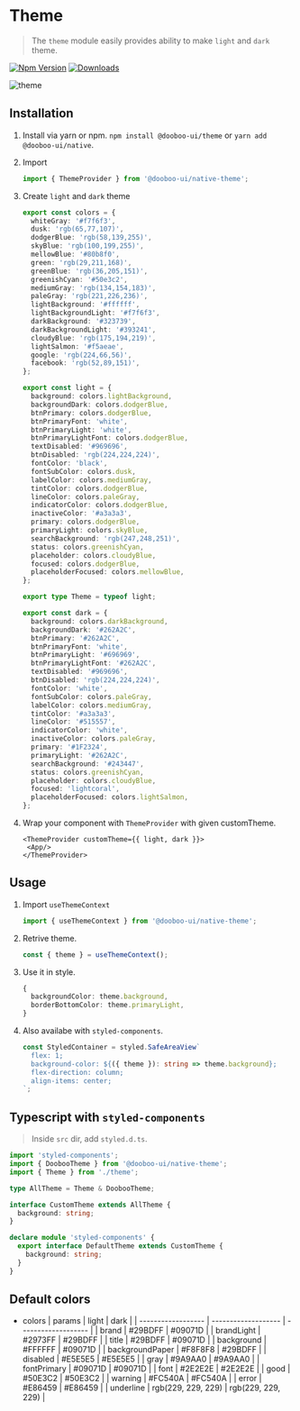 # Theme

> The `theme` module easily provides ability to make `light` and `dark` theme.

[![Npm Version](http://img.shields.io/npm/v/@dooboo-ui/native-theme.svg?style=flat-square)](https://npmjs.org/package/@dooboo-ui/native-theme)
[![Downloads](http://img.shields.io/npm/dm/@dooboo-ui/native-switch-toggle.svg?style=flat-square)](https://npmjs.org/package/@dooboo-ui/native-theme)

![theme](https://user-images.githubusercontent.com/27461460/69912924-08864300-1474-11ea-90aa-e815063fe7e6.gif)

## Installation

1. Install via yarn or npm.
   `npm install @dooboo-ui/theme` or `yarn add @dooboo-ui/native`.

2. Import
   ```ts
   import { ThemeProvider } from '@dooboo-ui/native-theme';
   ```

3. Create `light` and `dark` theme
   ```ts
   export const colors = {
     whiteGray: '#f7f6f3',
     dusk: 'rgb(65,77,107)',
     dodgerBlue: 'rgb(58,139,255)',
     skyBlue: 'rgb(100,199,255)',
     mellowBlue: '#80b8f0',
     green: 'rgb(29,211,168)',
     greenBlue: 'rgb(36,205,151)',
     greenishCyan: '#50e3c2',
     mediumGray: 'rgb(134,154,183)',
     paleGray: 'rgb(221,226,236)',
     lightBackground: '#ffffff',
     lightBackgroundLight: '#f7f6f3',
     darkBackground: '#323739',
     darkBackgroundLight: '#393241',
     cloudyBlue: 'rgb(175,194,219)',
     lightSalmon: '#f5aeae',
     google: 'rgb(224,66,56)',
     facebook: 'rgb(52,89,151)',
   };

   export const light = {
     background: colors.lightBackground,
     backgroundDark: colors.dodgerBlue,
     btnPrimary: colors.dodgerBlue,
     btnPrimaryFont: 'white',
     btnPrimaryLight: 'white',
     btnPrimaryLightFont: colors.dodgerBlue,
     textDisabled: '#969696',
     btnDisabled: 'rgb(224,224,224)',
     fontColor: 'black',
     fontSubColor: colors.dusk,
     labelColor: colors.mediumGray,
     tintColor: colors.dodgerBlue,
     lineColor: colors.paleGray,
     indicatorColor: colors.dodgerBlue,
     inactiveColor: '#a3a3a3',
     primary: colors.dodgerBlue,
     primaryLight: colors.skyBlue,
     searchBackground: 'rgb(247,248,251)',
     status: colors.greenishCyan,
     placeholder: colors.cloudyBlue,
     focused: colors.dodgerBlue,
     placeholderFocused: colors.mellowBlue,
   };

   export type Theme = typeof light;

   export const dark = {
     background: colors.darkBackground,
     backgroundDark: '#262A2C',
     btnPrimary: '#262A2C',
     btnPrimaryFont: 'white',
     btnPrimaryLight: '#696969',
     btnPrimaryLightFont: '#262A2C',
     textDisabled: '#969696',
     btnDisabled: 'rgb(224,224,224)',
     fontColor: 'white',
     fontSubColor: colors.paleGray,
     labelColor: colors.mediumGray,
     tintColor: '#a3a3a3',
     lineColor: '#515557',
     indicatorColor: 'white',
     inactiveColor: colors.paleGray,
     primary: '#1F2324',
     primaryLight: '#262A2C',
     searchBackground: '#243447',
     status: colors.greenishCyan,
     placeholder: colors.cloudyBlue,
     focused: 'lightcoral',
     placeholderFocused: colors.lightSalmon,
   };
   ```

4. Wrap your component with `ThemeProvider` with given customTheme.
   ```tsx
   <ThemeProvider customTheme={{ light, dark }}>
    <App/>
   </ThemeProvider>
   ```

## Usage

1. Import `useThemeContext`
   ```ts
   import { useThemeContext } from '@dooboo-ui/native-theme';
   ```

2. Retrive theme.
   ```ts
   const { theme } = useThemeContext();
   ```

3. Use it in style.
   ```ts
   {
     backgroundColor: theme.background,
     borderBottomColor: theme.primaryLight,
   }
   ```

4. Also availabe with `styled-components`.
   ```ts
   const StyledContainer = styled.SafeAreaView`
     flex: 1;
     background-color: ${({ theme }): string => theme.background};
     flex-direction: column;
     align-items: center;
   `;
   ```

## Typescript with `styled-components`

> Inside `src` dir, add `styled.d.ts`.

```ts
import 'styled-components';
import { DoobooTheme } from '@dooboo-ui/native-theme';
import { Theme } from './theme';

type AllTheme = Theme & DoobooTheme;

interface CustomTheme extends AllTheme {
  background: string;
}

declare module 'styled-components' {
  export interface DefaultTheme extends CustomTheme {
    background: string;
  }
}
```


## Default colors
- colors
  | params             | light               | dark                |
  | ------------------ | ------------------- | ------------------- |
  | brand              | #29BDFF             | #09071D             |
  | brandLight         | #2973FF             | #29BDFF             |
  | title              | #29BDFF             | #09071D             |
  | background         | #FFFFFF             | #09071D             |
  | backgroundPaper    | #F8F8F8             | #29BDFF             |
  | disabled           | #E5E5E5             | #E5E5E5             |
  | gray               | #9A9AA0             | #9A9AA0             |
  | fontPrimary        | #09071D             | #09071D             |
  | font               | #2E2E2E             | #2E2E2E             |
  | good               | #50E3C2             | #50E3C2             |
  | warning            | #FC540A             | #FC540A             |
  | error              | #E86459             | #E86459             |
  | underline          | rgb(229, 229, 229)  | rgb(229, 229, 229)  |
